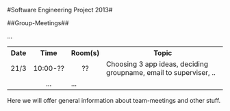 #Software Engineering Project 2013#

##Group-Meetings##
<table>
<tr>
<th align="center">Date</th>
<th align="center">Time</th>
<th align="center">Room(s)</th>
<th>Topic</th>
</tr>
<tr>
<td align="center">21/3</td>
<td align="center">10:00-??</td>
<td align="center">??</td>
<td>Choosing 3 app ideas, deciding groupname, email to superviser, ..</td>
</tr>
<tr>
<tdalign="center">...</td>
<td align="center"...</td>
<td align="center">...</td>
<td>...</td>
</tr>
</table>


Here we will offer general information about team-meetings and other stuff.